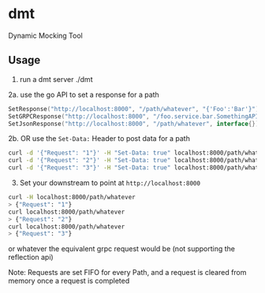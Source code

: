 # dmt

Dynamic Mocking Tool

## Usage

1. run a dmt server ./dmt

2a. use the go API to set a response for a path

```go
SetResponse("http://localhost:8000", "/path/whatever", "{'Foo':'Bar'}")
SetGRPCResponse("http://localhost:8000", "/foo.service.bar.SomethingAPI/GetWhatever", proto.Message)
SetJsonResponse("http://localhost:8000", "/path/whatever", interface{})

```

2b. OR use the `Set-Data:` Header to post data for a path

```bash
curl -d '{"Request": "1"}' -H "Set-Data: true" localhost:8000/path/whatever -X POST
curl -d '{"Request": "2"}' -H "Set-Data: true" localhost:8000/path/whatever -X POST
curl -d '{"Request": "3"}' -H "Set-Data: true" localhost:8000/path/whatever -X POST
```

3. Set your downstream to point at `http://localhost:8000`

```bash
curl -H localhost:8000/path/whatever
> {"Request": "1"}
curl localhost:8000/path/whatever
> {"Request": "2"}
curl localhost:8000/path/whatever
> {"Request": "3"}
```

or whatever the equivalent grpc request would be (not supporting the reflection api)

Note: Requests are set FIFO for every Path, and a request is cleared
from memory once a request is completed

